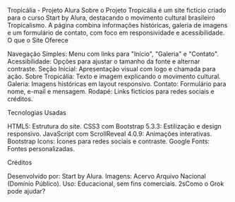 Tropicália - Projeto Alura
Sobre o Projeto
Tropicália é um site fictício criado para o curso Start by Alura, destacando o movimento cultural brasileiro Tropicalismo. A página combina informações históricas, galeria de imagens e um formulário de contato, com foco em responsividade e acessibilidade.
O que o Site Oferece

Navegação Simples: Menu com links para "Início", "Galeria" e "Contato".
Acessibilidade: Opções para ajustar o tamanho da fonte e alternar contraste.
Seção Inicial: Apresentação visual com logo e chamada para ação.
Sobre Tropicália: Texto e imagem explicando o movimento cultural.
Galeria: Imagens históricas em layout responsivo.
Contato: Formulário para nome, e-mail e mensagem.
Rodapé: Links fictícios para redes sociais e créditos.

Tecnologias Usadas

HTML5: Estrutura do site.
CSS3 com Bootstrap 5.3.3: Estilização e design responsivo.
JavaScript com ScrollReveal 4.0.9: Animações interativas.
Bootstrap Icons: Ícones para redes sociais e contraste.
Google Fonts: Fontes personalizadas.

Créditos

Desenvolvido por: Start by Alura.
Imagens: Acervo Arquivo Nacional (Domínio Público).
Uso: Educacional, sem fins comerciais.
2sComo o Grok pode ajudar?
